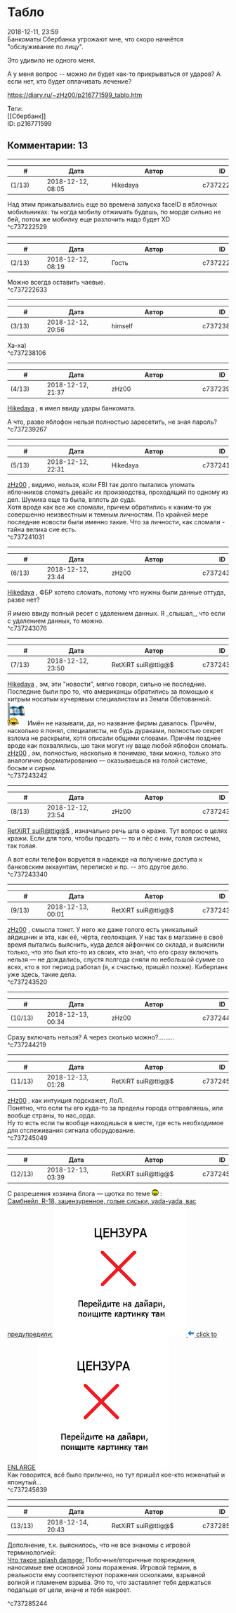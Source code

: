 Табло
=====

  
2018-12-11, 23:59  
 Банкоматы Сбербанка угрожают мне, что скоро начнётся "обслуживание по лицу".   
   
 Это удивило не одного меня.   
   
 А у меня вопрос -- можно ли будет как-то прикрываться от ударов? А если нет, кто будет оплачивать лечение?   
  
<https://diary.ru/~zHz00/p216771599_tablo.htm>  
  
Теги:  
[[Сбербанк]]  
ID: p216771599  


Комментарии: 13
---------------

  


---



|         #         |              Дата              |                     Автор                     |           ID           |
| --- | --- | --- | --- |
| (1/13) | 2018-12-12, 08:05 | Hikedaya | c737222529 |

  
 Над этим прикалывались еще во времена запуска faceID в яблочных мобильниках: ты когда мобилу отжимать будешь, по морде сильно не бей, потом же мобилку еще разлочить надо будет XD   
 ^c737222529

---



|         #         |              Дата              |                     Автор                     |           ID           |
| --- | --- | --- | --- |
| (2/13) | 2018-12-12, 08:19 | Гость | c737222633 |

  
 Можно всегда оставить чаевые.   
 ^c737222633

---



|         #         |              Дата              |                     Автор                     |           ID           |
| --- | --- | --- | --- |
| (3/13) | 2018-12-12, 20:56 | himself | c737238106 |

  
 Ха-ха)   
 ^c737238106

---



|         #         |              Дата              |                     Автор                     |           ID           |
| --- | --- | --- | --- |
| (4/13) | 2018-12-12, 21:37 | zHz00 | c737239267 |

  
  [Hikedaya](http://hikedaya.diary.ru "Записная книжка")  , я имел ввиду удары банкомата.   
   
 А что, разве яблофон нельзя полностью заресетить, не зная пароль?   
 ^c737239267

---



|         #         |              Дата              |                     Автор                     |           ID           |
| --- | --- | --- | --- |
| (5/13) | 2018-12-12, 22:31 | Hikedaya | c737241031 |

  
  [zHz00](https://zHz00.diary.ru "Untitled")  , видимо, нельзя, коли FBI так долго пытались уломать яблочников сломать девайс их производства, проходящий по одному из дел. Шумиха еще та была, вплоть до суда.   
 Хотя вроде как все же сломали, причем обратились к каким-то уж совершенно неизвестным и темным личностям. По крайней мере последние новости были именно такие. Что за личности, как сломали - тайна велика сие есть.   
 ^c737241031

---



|         #         |              Дата              |                     Автор                     |           ID           |
| --- | --- | --- | --- |
| (6/13) | 2018-12-12, 23:44 | zHz00 | c737243076 |

  
  [Hikedaya](http://hikedaya.diary.ru "Записная книжка")  , ФБР хотело сломать, потому что нужны были данные оттуда, разве нет?   
   
 Я имею ввиду полный ресет с удалением данных. Я \_слышал\_, что если с удалением данных, то можно.   
 ^c737243076

---



|         #         |              Дата              |                     Автор                     |           ID           |
| --- | --- | --- | --- |
| (7/13) | 2018-12-12, 23:50 | RetXiRT suiR@ttig@$ | c737243242 |

  
   [Hikedaya](http://hikedaya.diary.ru "Записная книжка")  , эм, эти "новости", мягко говоря, сильно не последние. Последние были про то, что американцы обратились за помощью к хитрым носатым кучерявым специалистам из 3емли 0бетованной. ![](pics/56112279.gif) Имён не называли, да, но название фирмы давалось. Причём, насколько я понял, специалисты, не будь дураками, полностью секрет взлома не раскрыли, хотя описали общими словами. Причём позднее вроде как похвалялись, шо таки могут ну ваще любой яблофон сломать.   
  [zHz00](https://zHz00.diary.ru "Untitled")  , эм, полностью, насколько я понимаю, таки можно, только это аналогично форматированию — оказываешься на голой системе, босым и сирым.    
 ^c737243242

---



|         #         |              Дата              |                     Автор                     |           ID           |
| --- | --- | --- | --- |
| (8/13) | 2018-12-12, 23:54 | zHz00 | c737243340 |

  
  [RetXiRT suiR@ttig@$](http://Hellspawn.diary.ru "Горчичник")  , изначально речь шла о краже. Тут вопрос о целях кражи. Если для того, чтобы продать -- то и пёс с ним, голая система, так голая.   
   
 А вот если телефон воруется в надежде на получение доступа к банковским аккаунтам, переписке и пр. -- это другое дело.   
 ^c737243340

---



|         #         |              Дата              |                     Автор                     |           ID           |
| --- | --- | --- | --- |
| (9/13) | 2018-12-13, 00:01 | RetXiRT suiR@ttig@$ | c737243520 |

  
   [zHz00](https://zHz00.diary.ru "Untitled")  , смысла тонет. У него же даже голого есть уникальный айдишник и эта, как её, чёрта, геолокация. У нас так в магазине в своё время пытались выяснить, куда делся айфончик со склада, и выяснили только, что это был кто-то из своих, кто знал, что его сразу включать нельзя — не дождались, спустя полгода сняли по небольшой сумме со всех, кто в тот период работал (я, к счастью, пришёл позже). Киберпанк уже здесь, такие дела.    
 ^c737243520

---



|         #         |              Дата              |                     Автор                     |           ID           |
| --- | --- | --- | --- |
| (10/13) | 2018-12-13, 00:34 | zHz00 | c737244219 |

  
 Сразу включать нельзя? А через сколько можно?.........   
 ^c737244219

---



|         #         |              Дата              |                     Автор                     |           ID           |
| --- | --- | --- | --- |
| (11/13) | 2018-12-13, 01:28 | RetXiRT suiR@ttig@$ | c737245049 |

  
   [zHz00](https://zHz00.diary.ru "Untitled")  , как интуиция подскажет, ЛоЛ.   
 Понятно, что если ты его куда-то за пределы города отправляешь, или вообще страны, то нас\_орда.   
 Ну то есть если ты вообще находишься в месте, где есть необходимое для отслеживания сигнала оборудование.    
 ^c737245049

---



|         #         |              Дата              |                     Автор                     |           ID           |
| --- | --- | --- | --- |
| (12/13) | 2018-12-13, 03:39 | RetXiRT suiR@ttig@$ | c737245839 |

  
  С разрешения хозяина блога — щютка по теме ![:eyebrow:](pics/620531.gif) :   
  [Самбнейл, R-18, зацензуренное, голые сиськи, yada-yada, вас предупредили:](https://zHz00.diary.ru/p216771599.htm?index=2#linkmore216771599m2)     [![Shinka - Splash Damage! WIP](pics/Shinka-Splash-Damage-WIP.jpg "Shinka - Splash Damage! WIP") ![:left:](pics/497546.gif)  click to ENLARGE](https://zHz00.diary.ru/p216771599.htm?index=1#linkmore216771599m1)    ![Shinka - Splash Damage! WIP](pics/Shinka-Splash-Damage-WIP.jpg "Shinka - Splash Damage! WIP")       
 Как говорится, всё было прилично, но тут пришёл кое-кто неженатый и японутый…    
 ^c737245839

---



|         #         |              Дата              |                     Автор                     |           ID           |
| --- | --- | --- | --- |
| (13/13) | 2018-12-14, 20:43 | RetXiRT suiR@ttig@$ | c737285244 |

  
  Дополнение, т.к. выяснилось, что не все знакомы с игровой терминологией:   
  [Что такое splash damage:](https://zHz00.diary.ru/p216771599.htm?index=1#linkmore216771599m1)    Побочные/вторичные повреждения, наносимые вне основной зоны поражения. Игровой термин, в реальности ему соответствуют поражения осколками, взрывной волной и пламенем взрыва. Это то, что заставляет тебя держаться подальше от цели, иначе и тебя накроет.   
      
 ^c737285244